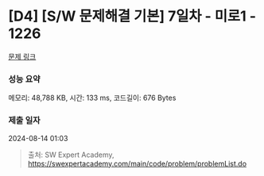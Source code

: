 # [D4] [S/W 문제해결 기본] 7일차 - 미로1 - 1226 

[문제 링크](https://swexpertacademy.com/main/code/problem/problemDetail.do?contestProbId=AV14vXUqAGMCFAYD) 

### 성능 요약

메모리: 48,788 KB, 시간: 133 ms, 코드길이: 676 Bytes

### 제출 일자

2024-08-14 01:03



> 출처: SW Expert Academy, https://swexpertacademy.com/main/code/problem/problemList.do